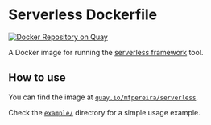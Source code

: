 # Serverless Dockerfile

[![Docker Repository on Quay](https://quay.io/repository/mtpereira/serverless/status "Docker Repository on Quay")](https://quay.io/repository/mtpereira/serverless)

A Docker image for running the [serverless framework](https://serverless.com/framework/) tool.

## How to use

You can find the image at [`quay.io/mtpereira/serverless`](https://quay.io/repository/mtpereira/serverless).

Check the [`example/`](blob/master/example/) directory for a simple usage example.